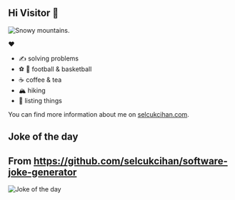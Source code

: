 ## Hi Visitor 👋

![Snowy mountains.](https://pbs.twimg.com/profile_banners/134182720/1674889065/1500x500)

❤️
* ✍️ solving problems
* ⚽ 🏀 football & basketball
* ☕ coffee & tea
* 🏔️ hiking
* 🧵 listing things

You can find more information about me on [selcukcihan.com](https://selcukcihan.com).

## Joke of the day
From https://github.com/selcukcihan/software-joke-generator
----------------
![Joke of the day](https://cihan-software-joke-generator-bucket.s3.eu-west-1.amazonaws.com/joke.svg)
